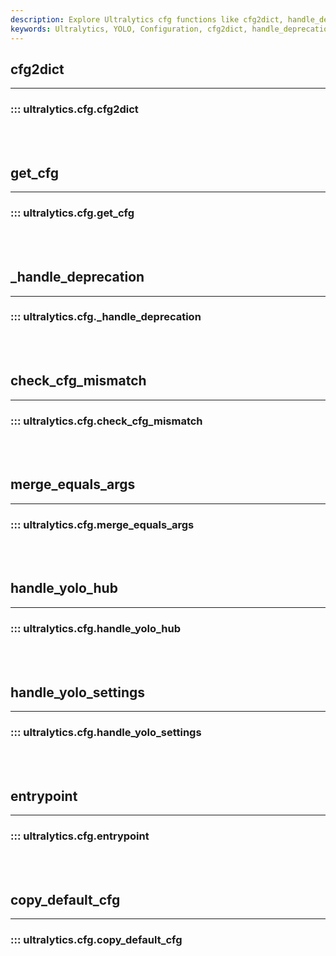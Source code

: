 ```yaml
---
description: Explore Ultralytics cfg functions like cfg2dict, handle_deprecation, merge_equal_args & more to handle YOLO settings and configurations efficiently.
keywords: Ultralytics, YOLO, Configuration, cfg2dict, handle_deprecation, merge_equals_args, handle_yolo_settings, copy_default_cfg, Image Detection
---
```


## cfg2dict
---
### ::: ultralytics.cfg.cfg2dict
<br><br>

## get_cfg
---
### ::: ultralytics.cfg.get_cfg
<br><br>

## _handle_deprecation
---
### ::: ultralytics.cfg._handle_deprecation
<br><br>

## check_cfg_mismatch
---
### ::: ultralytics.cfg.check_cfg_mismatch
<br><br>

## merge_equals_args
---
### ::: ultralytics.cfg.merge_equals_args
<br><br>

## handle_yolo_hub
---
### ::: ultralytics.cfg.handle_yolo_hub
<br><br>

## handle_yolo_settings
---
### ::: ultralytics.cfg.handle_yolo_settings
<br><br>

## entrypoint
---
### ::: ultralytics.cfg.entrypoint
<br><br>

## copy_default_cfg
---
### ::: ultralytics.cfg.copy_default_cfg
<br><br>